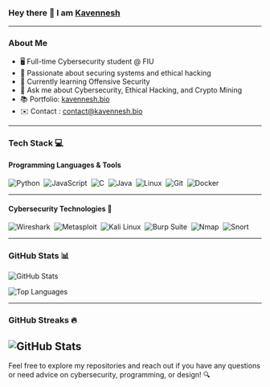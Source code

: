 ### Hey there 👋 I am [Kavennesh](https://github.com/Kavennesh)

---

### About Me
- 🖥️ Full-time Cybersecurity student @ FIU
- 🔐 Passionate about securing systems and ethical hacking
- 🌱 Currently learning Offensive Security
- 💬 Ask me about Cybersecurity, Ethical Hacking, and Crypto Mining
- 📚 Portfolio: [kavennesh.bio](https://kavennesh.bio/)
- ✉️ Contact : [contact@kavennesh.bio](mailto:contact@kavennesh.bio)

---

### Tech Stack 💻

#### Programming Languages & Tools
![Python](https://img.shields.io/badge/-Python-FFFFFF?style=flat&logo=python)&nbsp;
![JavaScript](https://img.shields.io/badge/-JavaScript-FFFFFF?style=flat&logo=javascript)&nbsp;
![C](https://img.shields.io/badge/-C-FFFFFF?style=flat&logo=C&logoColor=A8B9CC)&nbsp;
![Java](https://img.shields.io/badge/-Java-FFFFFF?style=flat&logo=Java&logoColor=FFA518)&nbsp;
![Linux](https://img.shields.io/badge/-Linux-FFFFFF?style=flat&logo=linux)&nbsp;
![Git](https://img.shields.io/badge/-Git-FFFFFF?style=flat&logo=git)&nbsp;
![Docker](https://img.shields.io/badge/-Docker-FFFFFF?style=flat&logo=docker)&nbsp;

---

#### Cybersecurity Technologies 🔐
![Wireshark](https://img.shields.io/badge/-Wireshark-FFFFFF?style=flat&logo=wireshark)&nbsp;
![Metasploit](https://img.shields.io/badge/-Metasploit-FFFFFF?style=flat&logo=metasploit)&nbsp;
![Kali Linux](https://img.shields.io/badge/-Kali%20Linux-FFFFFF?style=flat&logo=kali-linux)&nbsp;
![Burp Suite](https://img.shields.io/badge/-Burp%20Suite-FFFFFF?style=flat&logo=burp-suite)&nbsp;
![Nmap](https://img.shields.io/badge/-Nmap-FFFFFF?style=flat&logo=nmap)&nbsp;
![Snort](https://img.shields.io/badge/-Snort-FFFFFF?style=flat&logo=snort)&nbsp;

---

### GitHub Stats 📊

![GitHub Stats](https://github-readme-stats.vercel.app/api?username=kavennesh&show_icons=true&locale=en)

![Top Languages](https://github-readme-stats.vercel.app/api/top-langs/?username=kavennesh&hide_border=true&layout=compact)

---

### GitHub Streaks 🔥

![GitHub Stats](https://github-readme-stats.vercel.app/api?username=kavennesh&show_icons=true&locale=en)
---

Feel free to explore my repositories and reach out if you have any questions or need advice on cybersecurity, programming, or design! 🔍
